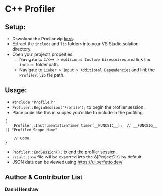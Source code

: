 C++ Profiler
==========
Setup:
----------------------------
- Download the Profiler.zip [here](https://github.com/DanDHenshaw/Profiler/releases).
- Extract the `include` and `lib` folders into your VS Studio solution directory.
- Open your projects properties:
  - Navigate to `C/C++ > Additional Include Directoires` and link the `include` folder path.
  - Navigate to `Linker > Input > Additional Dependencies` and link the `Profiler.lib` file path.

Usage:
----------------------------
- `#include "Profile.h"`
- `Profiler::BeginSession("Profile");` to begin the profiler session.
- Place code like this in scopes you'd like to include in the profiling.
```
{
	Profiler::InstrumentationTimer timer(__FUNCSIG__);  // __FUNCSIG__ || "Profiled Scope Name"

	// Code
}
```
- `Profiler::EndSession();` to end the profiler session.
- `result.json` file will be exported into the &{ProjectDir} by default.
- JSON data can be viewed using https://ui.perfetto.dev/

Author & Contributor List
-------------------------
**Daniel Henshaw**
